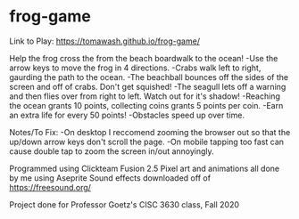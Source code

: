# frog-game

Link to Play:
https://tomawash.github.io/frog-game/

Help the frog cross the from the beach boardwalk to the ocean!
-Use the arrow keys to move the frog in 4 directions.
-Crabs walk left to right, gaurding the path to the ocean.
-The beachball bounces off the sides of the screen and off of crabs. Don't get squished!
-The seagull lets off a warning and then flies over from right to left. Watch out for it's shadow!
-Reaching the ocean grants 10 points, collecting coins grants 5 points per coin.
-Earn an extra life for every 50 points!
-Obstacles speed up over time.

Notes/To Fix:
-On desktop I reccomend zooming the browser out so that the up/down arrow keys don't scroll the page.
-On mobile tapping too fast can cause double tap to zoom the screen in/out annoyingly.

Programmed using Clickteam Fusion 2.5
Pixel art and animations all done by me using Aseprite
Sound effects downloaded off of https://freesound.org/

Project done for Professor Goetz's CISC 3630 class, Fall 2020
